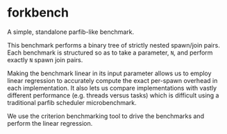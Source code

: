 # forkbench

A simple, standalone parfib-like benchmark.

This benchmark performs a binary tree of strictly nested spawn/join
pairs.  Each benchmark is structured so as to take a parameter, `N`,
and perform exactly `N` spawn join pairs.

Making the benchmark linear in its input parameter allows us to employ
linear regression to accurately compute the exact per-spawn overhead
in each implementation.  It also lets us compare implementations with
vastly different performance (e.g. threads versus tasks) which is
difficult using a traditional parfib scheduler microbenchmark.

We use the criterion benchmarking tool to drive the benchmarks and
perform the linear regression.


